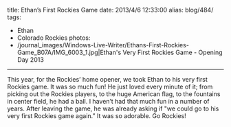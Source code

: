title: Ethan’s First Rockies Game
date: 2013/4/6 12:33:00
alias: blog/484/
tags:
- Ethan
- Colorado Rockies
photos:
- /journal_images/Windows-Live-Writer/Ethans-First-Rockies-Game_B07A/IMG_6003_1.jpg|Ethan's Very First Rockies Game - Opening Day 2013
---
This year, for the Rockies’ home opener, we took Ethan to his very first Rockies game. It was so much fun! He just loved every minute of it; from picking out the Rockies players, to the huge American flag, to the fountains in center field, he had a ball. I haven’t had that much fun in a number of years. After leaving the game, he was already asking if "we could go to his very first Rockies game again.” It was so adorable. Go Rockies!